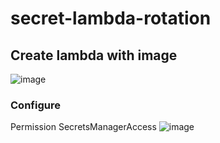 # secret-lambda-rotation

## Create lambda with image
![image](https://user-images.githubusercontent.com/94727826/197728076-2ceba139-d0a9-47c4-b161-9c722eb80431.png)

### Configure
Permission
SecretsManagerAccess
![image](https://user-images.githubusercontent.com/94727826/197728785-aa25ee7c-097a-4015-b336-052f8ec7ae87.png)
